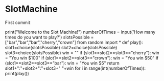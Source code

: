 # SlotMachine

First commit

print("Welcome to the Slot Machine!")
numberOfTimes = input('How many times do you want to play?')
slotsPossible = ["bar","bar","bar","cherry","crown"]
from random import *
def play():
    slot1=choice(slotsPossible)
    slot2=choice(slotsPossible)
    slot3=choice(slotsPossible)
    win = ""
    if (slot1==slot2==slot3=="cherry"):
        win = "You win $100"
    if (slot1==slot2==slot3=="crown"):
        win = "You win $50"
    if (slot1==slot2==slot3=="bar"):
        win = "You win $5"
    return slot1+":"+slot2+":"+slot3+" "+win
for i in range(int(numberOfTimes)):
    print(play())

